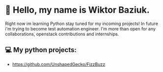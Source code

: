 # :tada: Hello, my name is Wiktor Baziuk.
Right now im learning Python stay tuned for my incoming projects! In future i'm trying to become test automation engineer. 
I'm more than open for any collaborations, openstack contributions and internships.


## :computer: My python projects:
* https://github.com/UnshapedGecko/FizzBuzz
